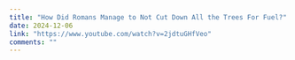 ```yaml
---
title: "How Did Romans Manage to Not Cut Down All the Trees For Fuel?"
date: 2024-12-06
link: "https://www.youtube.com/watch?v=2jdtuGHfVeo"
comments: ""
---
```


